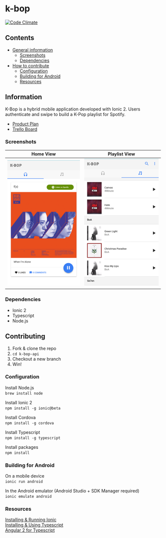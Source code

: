 # k-bop

[![Code Climate](https://codeclimate.com/github/daphnegold/k-bop/badges/gpa.svg)](https://codeclimate.com/github/daphnegold/k-bop)

## Contents
- [General information](#information)
  - [Screenshots](#screenshots)
  - [Dependencies](#dependencies)
- [How to contribute](#contributing)
  - [Configuration](#configuration)
  - [Building for Android](#building-for-android)
  - [Resources](#resources)

## Information
K-Bop is a hybrid mobile application developed with Ionic 2. Users authenticate and swipe to build a K-Pop playlist for Spotify.
- [Product Plan](https://github.com/daphnegold/k-bop-api/blob/master/product-plan.md)
- [Trello Board](https://trello.com/b/sn0PXJ4Z/k-bop)

### Screenshots
Home View                  |  Playlist View
:-------------------------:|:-------------------------:
![](https://raw.githubusercontent.com/daphnegold/k-bop/master/www/images/swipe-me.png)  |  ![](https://raw.githubusercontent.com/daphnegold/k-bop/master/www/images/view-playlist.png)

### Dependencies
- Ionic 2
- Typescript
- Node.js

## Contributing
1. Fork & clone the repo
2. `cd k-bop-api`
3. Checkout a new branch
4. Win!

### Configuration
Install Node.js  
`brew install node`  

Install Ionic 2  
`npm install -g ionic@beta`  

Install Cordova  
`npm install -g cordova`  

Install Typescript  
`npm install -g typescript`  

Install packages  
`npm install`

### Building for Android
On a mobile device  
`ionic run android`  

In the Android emulator (Android Studio + SDK Manager required)  
`ionic emulate android`

### Resources
[Installing & Running Ionic](http://ionicframework.com/docs/v2/getting-started/installation/)  
[Installing & Using Typescript](http://www.typescriptlang.org/)  
[Angular 2 for Typescript](https://angular.io/docs/ts/latest/index.html)  
